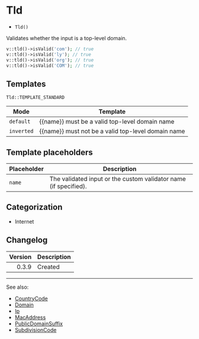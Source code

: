 # Tld

- `Tld()`

Validates whether the input is a top-level domain.

```php
v::tld()->isValid('com'); // true
v::tld()->isValid('ly'); // true
v::tld()->isValid('org'); // true
v::tld()->isValid('COM'); // true
```

## Templates

`Tld::TEMPLATE_STANDARD`

| Mode       | Template                                           |
|------------|----------------------------------------------------|
| `default`  | {{name}} must be a valid top-level domain name     |
| `inverted` | {{name}} must not be a valid top-level domain name |

## Template placeholders

| Placeholder | Description                                                      |
|-------------|------------------------------------------------------------------|
| `name`      | The validated input or the custom validator name (if specified). |

## Categorization

- Internet

## Changelog

| Version | Description |
|--------:|-------------|
|   0.3.9 | Created     |

***
See also:

- [CountryCode](CountryCode.md)
- [Domain](Domain.md)
- [Ip](Ip.md)
- [MacAddress](MacAddress.md)
- [PublicDomainSuffix](PublicDomainSuffix.md)
- [SubdivisionCode](SubdivisionCode.md)
